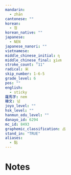 ```yaml
---
mandarin:
  - zhān
cantonese: ""
korean:
  - 점
korean_native: ""
japanese:
  - NEN
japanese_nanori: ""
vietnamese:
middle_chinese_initial: ɳ
middle_chinese_final: ɣiᴇm
stroke_count: "11"
radical: 米
skip_number: 1-6-5
grade_level: 6
pos: ""
english:
  - sticky
羅馬字: nem
韓文: 넘
joyo_level: ""
hsk_level: ""
hanmun_edu_level: ""
danayo_id: 6294
mc_id: 8493
graphemic_classification: 占
stand_in: "TRUE"
aliases:
  - 黏
---
```


# Notes
